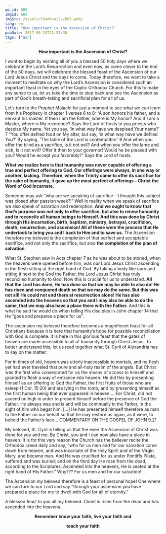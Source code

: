 ```yaml
---
wp_id: 889
imgId: 683
imgSrc: /assets/thumbnails/683.webp
lang: en
title: "How important is the Ascension of Christ?"
pubDate: 2017-05-23T21:37:35
tags: ["aa"]
---
```


<!-- page: 6 -->

<p style="text-align: center;"><strong>How important is the Ascension of Christ?</strong></p>
<p>I want to begin by wishing all of you a blessed 50 holy days where we celebrate the Lord’s Resurrection and even now, as come closer to the end of the 50 days, we will celebrate the blessed feast of the Ascension of our Lord Jesus Christ and the days to come. Today therefore, we want to take a moment to meditate on why the Lord’s Ascension is considered such an important feast in the eyes of the Coptic Orthodox Church. For this to make any sense to us, let us take the time to step back and see the Ascension as part of God’s breath-taking and sacrificial plan for all of us.</p>
<p>Let’s turn to the Prophet Malachi for just a moment to see what we can learn from his Prophecy in chapter 1 verses 6 to 8: “A son honors his father, and a servant his master. If then I am the Father, where is My honor? And if I am a Master, where is My reverence? Says the Lord of hosts to you priests who despise My name. Yet you say, ‘In what way have we despised Your name?’ 7 “You offer defiled food on My altar, but say, ‘in what way have we defiled You?’ By saying, ‘The table of the Lord is contemptible.’ 8 And when you offer the blind as a sacrifice, Is it not evil? And when you offer the lame and sick, Is it not evil? Offer it then to your governor! Would he be pleased with you? Would he accept you favorably?” Says the Lord of hosts.</p>
<p><strong>What we realize here is that humanity was never capable of offering a true and perfect offering to God. Our offerings were always, in one way or another, lacking. Therefore, when the Trinity came to offer its sacrifice for the sake of humanity, it gave up the most perfect of offerings – Christ the Word of God Incarnate. </strong></p>
<p>Someone may ask “why are we speaking of sacrifice – I thought this subject was closed after passion week?!” Well in reality when we speak of sacrifice we also speak of salvation and redemption. <strong>And we ought to know that God’s purpose was not only to offer sacrifice, but also to renew humanity and to reconcile all human beings to Himself. And this was done by Christ through His incarnation, birth, baptism, ministry, betrayal, crucifixion, death, resurrection, and ascension! All of these were the process that He undertook to bring you and I back to Him and to save us.</strong> The Ascension therefore my beloved is the completion of that perfect and acceptable sacrifice, and not only the sacrifice, but also <strong>the completion of the plan of salvation</strong>.</p>
<p>What St. Stephen saw in Acts chapter 7 as he was about to be stoned, when the heavens were opened before him, was our Lord Jesus Christ ascending in the flesh sitting at the right hand of God. By taking a body like ours and sitting it next to the God the Father, the Lord Jesus Christ has truly reconciled humanity to God. Now this is crucial for us to understand. <strong>All that the Lord has done, He has done so that we may be able to also do! He has risen and conquered death so that we may do the same. But this was not all! He could not end there at resurrection alone! He has also ascended into the heavens so that you and I may also be able to do the same, that we may also have a place there with the Father.</strong> And this is what he said he would do when telling His disciples in John chapter 14 that He “goes and prepares a place for us”.</p>
<p>The ascension my beloved therefore becomes a magnificent feast for all Christians because it is here that humanity’s hope for possible reconciliation with God is complete. It is here in this glorious feast that the gates of heaven are made accessible to all of humanity through Christ Jesus. To better understand this, let us read together what St. Cyril of Alexandria has to say on the matter:</p>
<p>For in times of old, heaven was utterly inaccessible to mortals, and no flesh yet had ever traveled that pure and all-holy realm of the angels. But Christ was the first who consecrated for us the means of access to himself and granted to flesh a way of entrance into heaven. He did this by presenting himself as an offering to God the Father, the first fruits of those who are asleep (1 Cor. 15:20) and are lying in the tomb, and by presenting himself as the first human being that ever appeared in heaven.… For Christ, did not ascend on high in order to present himself before the presence of God the Father. He always was and is and will be continually in the Father, in the sight of him who begat him. […] He has presented himself therefore as man to the Father on our behalf so that he may restore us again, as it were, to behold the Father’s face… COMMENTARY ON THE GOSPEL OF JOHN 9.21</p>
<p>My beloved, St. Cyril is telling us that the even the Ascension of Christ was done for you and me. By Christ, you and I can now also have a place in heaven. It is for this very reason the Church has the believer recite the Orthodox creed daily and say, “who for us men and for our salvation came down from heaven, and was incarnate of the Holy Spirit and of the Virgin Mary, and became man. And He was crucified for us under Pontiffs Pilate, suffered and was buried; and on the third day He rose from the dead, according to the Scriptures. Ascended into the heavens, He is seated at the right hand of His Father.” Why??? For us men and for our salvation!</p>
<p>The Ascension my beloved therefore is a feast of personal hope! One where we can turn to our Lord and say “through your ascension you have prepared a place for me to dwell with God for all of eternity.”</p>
<p>A blessed feast to you all my beloved. Christ is risen from the dead and has ascended into the heavens.</p>
<p style="text-align: center;"><strong>Remember know your faith, live your faith and</strong></p>
<p style="text-align: center;"><strong> teach your faith</strong></p>
